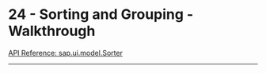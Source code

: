 
# 24 - Sorting and Grouping - Walkthrough


[API Reference: sap.ui.model.Sorter](https://ui5.sap.com//#/api/sap.ui.model.Sorter)

---
